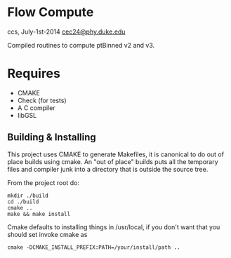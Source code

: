 Flow Compute
===========

ccs, July-1st-2014
cec24@phy.duke.edu

Compiled routines to compute ptBinned v2 and v3.


# Requires

* CMAKE
* Check (for tests)
* A C compiler
* libGSL


## Building & Installing

This project uses CMAKE to generate Makefiles, it is canonical to do out of place builds using cmake. An "out of place" builds puts all the temporary files and compiler junk into a directory that is outside the source tree.

From the project root do:

    mkdir ./build
    cd ./build
    cmake ..
    make && make install

Cmake defaults to installing things in /usr/local, if you don't want that you should set invoke cmake as

    cmake -DCMAKE_INSTALL_PREFIX:PATH=/your/install/path ..


